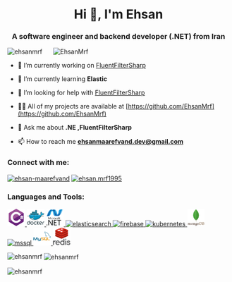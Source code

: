 <h1 align="center">Hi 👋, I'm Ehsan</h1>
<h3 align="center">A software engineer and backend developer (.NET) from Iran</h3>

<img align="right" alt="EhsanMrf" width="400" src="https://www.lambdatest.com/resources/images/news24.gif">

<p align="left"> <img src="https://komarev.com/ghpvc/?username=ehsanmrf&label=Profile%20views&color=0e75b6&style=flat" alt="ehsanmrf" /> </p>

- 🔭 I’m currently working on [FluentFilterSharp](https://github.com/EhsanMrf/FluentFilterSharp)

- 🌱 I’m currently learning **Elastic**

- 🤝 I’m looking for help with [FluentFilterSharp](https://github.com/EhsanMrf/FluentFilterSharp)

- 👨‍💻 All of my projects are available at [https://github.com/EhsanMrf](https://github.com/EhsanMrf)

- 💬 Ask me about **.NE ,FluentFilterSharp**

- 📫 How to reach me **ehsanmaarefvand.dev@gmail.com**

<h3 align="left">Connect with me:</h3>
<p align="left">
<a href="https://linkedin.com/in/ehsan-maarefvand" target="blank"><img align="center" src="https://raw.githubusercontent.com/rahuldkjain/github-profile-readme-generator/master/src/images/icons/Social/linked-in-alt.svg" alt="ehsan-maarefvand" height="30" width="40" /></a>
<a href="https://instagram.com/ehsan.mrf1995" target="blank"><img align="center" src="https://raw.githubusercontent.com/rahuldkjain/github-profile-readme-generator/master/src/images/icons/Social/instagram.svg" alt="ehsan.mrf1995" height="30" width="40" /></a>
</p>

<h3 align="left">Languages and Tools:</h3>
<p align="left"> <a href="https://www.w3schools.com/cs/" target="_blank" rel="noreferrer"> <img src="https://raw.githubusercontent.com/devicons/devicon/master/icons/csharp/csharp-original.svg" alt="csharp" width="40" height="40"/> </a> <a href="https://www.docker.com/" target="_blank" rel="noreferrer"> <img src="https://raw.githubusercontent.com/devicons/devicon/master/icons/docker/docker-original-wordmark.svg" alt="docker" width="40" height="40"/> </a> <a href="https://dotnet.microsoft.com/" target="_blank" rel="noreferrer"> <img src="https://raw.githubusercontent.com/devicons/devicon/master/icons/dot-net/dot-net-original-wordmark.svg" alt="dotnet" width="40" height="40"/> </a> <a href="https://www.elastic.co" target="_blank" rel="noreferrer"> <img src="https://www.vectorlogo.zone/logos/elastic/elastic-icon.svg" alt="elasticsearch" width="40" height="40"/> </a> <a href="https://firebase.google.com/" target="_blank" rel="noreferrer"> <img src="https://www.vectorlogo.zone/logos/firebase/firebase-icon.svg" alt="firebase" width="40" height="40"/> </a> <a href="https://kubernetes.io" target="_blank" rel="noreferrer"> <img src="https://www.vectorlogo.zone/logos/kubernetes/kubernetes-icon.svg" alt="kubernetes" width="40" height="40"/> </a> <a href="https://www.mongodb.com/" target="_blank" rel="noreferrer"> <img src="https://raw.githubusercontent.com/devicons/devicon/master/icons/mongodb/mongodb-original-wordmark.svg" alt="mongodb" width="40" height="40"/> </a> <a href="https://www.microsoft.com/en-us/sql-server" target="_blank" rel="noreferrer"> <img src="https://www.svgrepo.com/show/303229/microsoft-sql-server-logo.svg" alt="mssql" width="40" height="40"/> </a> <a href="https://www.mysql.com/" target="_blank" rel="noreferrer"> <img src="https://raw.githubusercontent.com/devicons/devicon/master/icons/mysql/mysql-original-wordmark.svg" alt="mysql" width="40" height="40"/> </a> <a href="https://redis.io" target="_blank" rel="noreferrer"> <img src="https://raw.githubusercontent.com/devicons/devicon/master/icons/redis/redis-original-wordmark.svg" alt="redis" width="40" height="40"/> </a> </p>

<p><img align="left" src="https://github-readme-stats.vercel.app/api/top-langs?username=ehsanmrf&show_icons=true&locale=en&layout=compact" alt="ehsanmrf" /></p>

<p>&nbsp;<img align="center" src="https://github-readme-stats.vercel.app/api?username=ehsanmrf&show_icons=true&locale=en" alt="ehsanmrf" /></p>

<p><img align="center" src="https://github-readme-streak-stats.herokuapp.com/?user=ehsanmrf&" alt="ehsanmrf" /></p>
